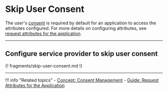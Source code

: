 # Skip User Consent

The user's [consent](../../../references/concepts/consent-management/) is required by default for an application to access the attributes configured. For more details on configuring attributes, see [request attributes for the application](../request-attributes/). 

----

## Configure service provider to skip user consent

{! fragments/skip-user-consent.md !}

-----

!!! info "Related topics"
    - [Concept: Consent Management](../../../references/concepts/consent-management/)
    - [Guide: Request Attributes for the Application](../request-attributes/)